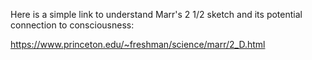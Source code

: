 Here is a simple link to understand Marr's 2 1/2 sketch and its potential connection to consciousness:

https://www.princeton.edu/~freshman/science/marr/2_D.html
